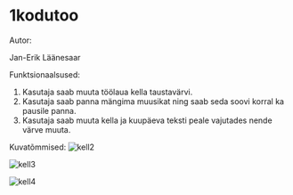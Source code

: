 # 1kodutoo

Autor:

Jan-Erik Läänesaar

Funktsionaalsused:

1. Kasutaja saab muuta töölaua kella taustavärvi.
2. Kasutaja saab panna mängima muusikat ning saab seda soovi korral ka pausile panna.
3. Kasutaja saab muuta kella ja kuupäeva teksti peale vajutades nende värve muuta.

Kuvatõmmised:
![kell2](https://user-images.githubusercontent.com/70939499/110800079-82ff5e80-8284-11eb-9ff8-4a05daec0c6e.png)

![kell3](https://user-images.githubusercontent.com/70939499/110800587-028d2d80-8285-11eb-882b-ef5aa304f0d1.png)

![kell4](https://user-images.githubusercontent.com/70939499/110800612-0a4cd200-8285-11eb-85ba-05d65a664ea4.png)

